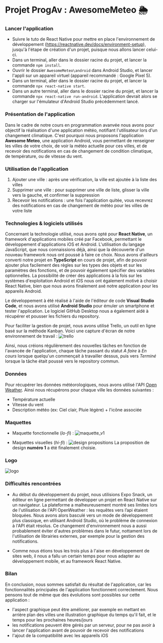# Projet ProgAv : AwesomeMeteo 🌦️


### Lancer l'application
- Suivre le tuto de React Native pour mettre en place l'environnement de développement (https://reactnative.dev/docs/environment-setup), jusqu'à l'étape de création d'un projet, puisque nous allons lancer celui-ci.
- Dans un terminal, aller dans le dossier racine du projet, et lancer la commande `npm install`.
- Ouvrir le dossier `AwesomeMeteo\android` dans Android Studio, et lancer l'appli sur un appareil virtuel (appareil recommandé : Google Pixel 5).
- Dans un terminal, aller dans le dossier racine du projet, et lancer la commande `npx react-native start`.
- Dans un autre terminal, aller dans le dossier racine du projet, et lancer la commande `npx react-native run-android`.
L'application devrait alors se charger sur l'émulateur d'Android Studio précédemment lancé.


### Présentation de l'application
Dans le cadre de notre cours en programmation avanvée nous avons pour objectif la réalisation d'une application météo, notifiant l'utilisateur lors d'un changement climatique.
C'est pourquoi nous proposons l'application **Awesome Meteo**, une application Android, vous permettant de renseigner les villes de votre choix, de voir la météo actuelle pour ces villes, et de recevoir des notifications en cas de changement de condition climatique, de température, ou de vitesse du vent.


### Utilisation de l'application
1. Ajouter une ville : après une vérification, la ville est ajoutée à la liste des villes
2. Supprimer une ville : pour supprimer une ville de liste, glisser la ville vers la gauche, et confirmer la suppression
3. Recevoir les notifications : une fois l'application quitée, vous recevrez des notifications en cas de changement de météo pour les villes de votre liste


### Technologies & logiciels utilisés
Concernant la technologie utilisé, nous avons opté pour **React Native**, un framework d'applications mobiles créé par Facebook, permettant le développement d'applications iOS et Android. L'utilisation du langage JavaScript, que nous connaissions déjà, ainsi que la découverte d'un nouveau framework nous ont poussé à faire ce choix.
Nous avons d'ailleurs converti notre projet en **TypeScript** en cours de projet, afin de pouvoir ajouter plus facilement des règles sur les types des objets et sur les paramètres des fonctions, et de pouvoir également spécifier des variables optionnelles.
La possibilité de créer des applications à la fois sur les systèmes d'exploitation Android et iOS nous ont également motivé à choisir React Native, bien que nous avons finalement axé notre application pour les appareils Android.

Le développement à été réalisé à l'aide de l'éditeur de code **Visual Studio Code**, et nous avons utilisé **Android Studio** pour émuler un smartphone et tester l'application.
Le logiciel GitHub Desktop nous a également aidé à récupérer et pousser les fichiers du repository.

Pour faciliter la gestion de projet, nous avons utilisé Trello, un outil en ligne basé sur la méthode Kanban. Voici une capture d'écran de notre environnement de travail :
![trello](https://user-images.githubusercontent.com/103774810/214683170-d733966c-846d-4b05-9d30-6e38b01ee6b4.png)

Ainsi, nous créions régulièrement des nouvelles tâches en fonction de l'avancée de l'application, chaque tâche passant du statut *A faire* à *En cours* lorsque quelqu'un commençait à travailler dessus, puis vers *Terminé* lorsque la tâche était poussé vers le repository commun.


### Données 
Pour récupérer les données météorologiques, nous avons utilisé l'API [Open Weather](https://openweathermap.org/api). 
Ainsi nous récupérons pour chaque ville les données suivantes : 
- Température actuelle
- Vitesse du vent
- Description météo (ex: Ciel clair, Pluie légère) + l'icône associée


### Maquettes
- Maquette fonctionnelle (*lo-fi*) :
![maquette_v1](https://user-images.githubusercontent.com/103774810/212537857-6386f45f-feb5-4585-b3bb-0d157fd49306.png)

- Maquettes visuelles (*hi-fi*) :
![design propositions](https://user-images.githubusercontent.com/103774810/212537862-f9cc762f-8c1a-4838-a494-231589672d84.png)
La proposition de design **numéro 1** a été finalement choisie.


### Logo
![logo](https://user-images.githubusercontent.com/103774810/214698870-e2bc10ba-5cf2-4c0c-89fa-8ff412e8f555.png)


### Difficultés rencontrées
- Au début du développement du projet, nous utilisions Expo Snack, un éditeur en ligne permettant de développer un projet en React Native sur un navigateur. La plateforme a malheureusement montré ses limites lors de l'utilisation de l'API OpenWeather : les requêtes vers l’api étaient bloquées. Nous avons alors basculé vers un mode de développement plus classique, en utilisant Android Studio, où le problème de connexion à l'API était résolus. Ce changement d'environnement nous a aussi probablement éviter d'autres problèmes dans le futur, nottament lors de l'utilisation de librairies externes, par exemple pour la gestion des notifications.

- Comme nous étions tous les trois plus à l'aise en développement de sites web, il nous a fallu un certain temps pour nous adapter au développement mobile, et au framework React Native.


### Bilan 
En conclusion, nous sommes satisfait du résultat de l'application, car les fonctionnalités principales de l'application fonctionnent correctement.
Nous pensons tout de même que des évolutions sont possibles sur cette application : 
- l'aspect graphique peut être améliorer, par exemple en mettant en arrière plan des villes une illustration graphique du temps qu'il fait, et le temps pour les prochaines heures/jours
- les notifications peuvent être gérés par un serveur, pour ne pas avoir à lancer l'application avant de pouvoir de recevoir des notifications
- l'ajout de la compatibilité avec les appareils iOS
